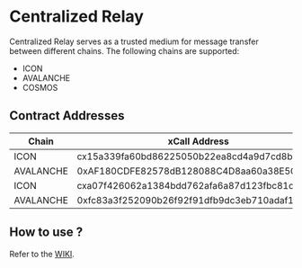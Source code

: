 # Centralized Relay

Centralized Relay serves as a trusted medium for message transfer between different chains.
The following chains are supported:

- ICON
- AVALANCHE
- COSMOS

## Contract Addresses

| Chain     | xCall Address                               | Connection Address                         | Networks | Wallets  |
|-----------|---------------------------------------------|--------------------------------------------|----------| -------- |
| ICON      | cx15a339fa60bd86225050b22ea8cd4a9d7cd8bb83  | cxb2b31a5252bfcc9be29441c626b8b918d578a58b | lisbon  | hxb6b5791be0b5ef67063b3c10b840fb81514db2fd |
| AVALANCHE | 0xAF180CDFE82578dB128088C4D8aa60a38E5CF505  | 0x2500986cCD5e804B206925780e66628e88fE49f3 | fuji    | 0xB89596d95b2183722F16d4C30B347dadbf8C941a |
| ICON      | cxa07f426062a1384bdd762afa6a87d123fbc81c75  | cxdada6921d08fbf37c6f228816852e58b219cc589 | mainnet | hxda27114a959a3351f3613b055ca96f8f8cb34cbe |
| AVALANCHE | 0xfc83a3f252090b26f92f91dfb9dc3eb710adaf1b  | 0xCC7936eA419516635fC6fEb8AD2d4341b5D0C2B3 | mainnet | 0xebA66Ad34CCEB70669eddbaA8c9Fb927d41fE2d7 |

## How to use ?

Refer to the [WIKI](<https://github.com/icon-project/centralized-relay/wiki>).
